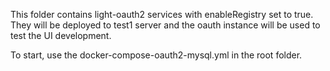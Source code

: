 This folder contains light-oauth2 services with enableRegistry set to true. They will be deployed to test1 server and the oauth instance will be used to test the UI development.

To start, use the docker-compose-oauth2-mysql.yml in the root folder.
